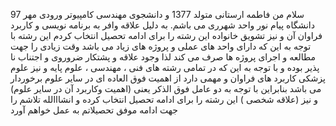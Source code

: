 سلام من فاطمه ارستانی متولد 1377 و دانشجوی مهندسی کامپیوتر ورودی مهر 97 دانشگاه پیام نور واحد شهرری می باشم. به دلیل علاقه وافر به برنامه نویسی و کاربرد فراوان آن و نیز تشویق خانواده این رشته را برای ادامه تحصیل انتخاب کردم این رشته با توجه به این که دارای واحد های عملی و پروژه های زیاد می باشد وقت زیادی را جهت مطالعه و اجرای پروژه ها صرف می کند لذا وجود علاقه و پشتکار ضروروی و اجتناب نا پذیر بوده و با توجه به این که در تمامی رشته های فنی ، مهندسی ، علوم پایه و نیز علوم پزشکی کاربرد های فراوان و مهمی دارد از اهمیت فوق العاده ای در سایر علوم برخوردار می باشد بنابراین با توجه به دو عامل فوق الذکر یعنی (اهمیت وکاربرد آن در سایر علوم) و نیز (علاقه شخصی ) این رشته را برای ادامه تحصیل انتخاب کرده و انشااالله تلاشم را جهت ادامه موفق تحصیلاتم به عمل خواهم آورد
